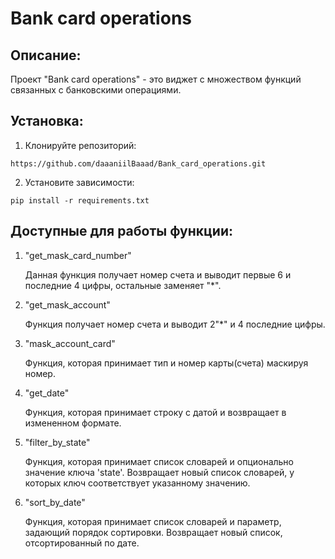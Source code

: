 # Bank card operations

## Описание:

Проект "Bank card operations" - это виджет с множеством функций связанных с банковскими операциями.


## Установка:

1. Клонируйте репозиторий:
```
https://github.com/daaaniilBaaad/Bank_card_operations.git
```
2. Установите зависимости:
```
pip install -r requirements.txt
```
## Доступные для работы функции:

1. "get_mask_card_number"
    
    Данная функция получает номер счета и выводит первые 6 и последние 4 цифры, остальные заменяет "*".

2. "get_mask_account"

    Функция получает номер счета и выводит 2"*" и 4 последние цифры.

3. "mask_account_card"

    Функция, которая принимает тип и номер карты(счета) маскируя номер.

4. "get_date"

    Функция, которая принимает строку с датой и возвращает в измененном формате.

5. "filter_by_state"

    Функция, которая принимает список словарей и опционально значение ключа 'state'.
    Возвращает новый список словарей, у которых ключ соответствует указанному значению.

6. "sort_by_date"

    Функция, которая принимает список словарей и параметр, задающий порядок сортировки.
    Возвращает новый список, отсортированный по дате.